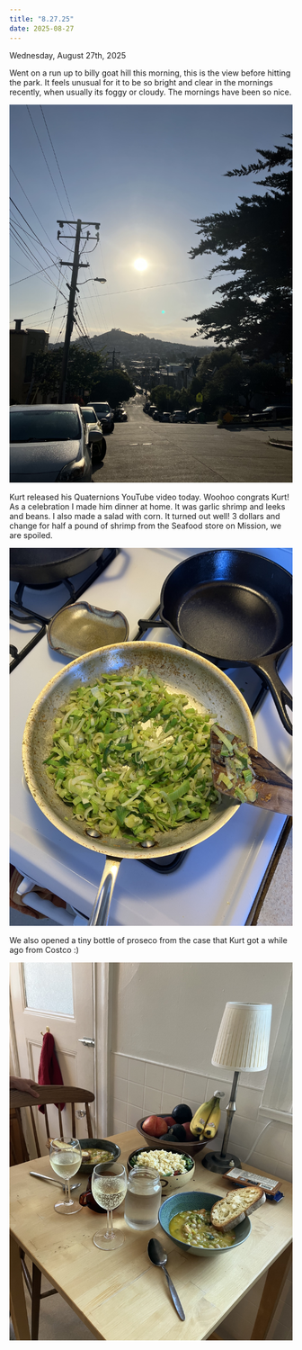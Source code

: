 ```yaml
---
title: "8.27.25"
date: 2025-08-27
---
```

Wednesday, August 27th, 2025

Went on a run up to billy goat hill this morning, this is the view before hitting the park. It feels unusual for it to be so bright and clear in the mornings recently, when usually its foggy or cloudy. The mornings have been so nice.

![Image 1](./IMG_6115.jpeg)

Kurt released his Quaternions YouTube video today. Woohoo congrats Kurt! As a celebration I made him dinner at home. It was garlic shrimp and leeks and beans. I also made a salad with corn. It turned out well! 3 dollars and change for half a pound of shrimp from the Seafood store on Mission, we are spoiled. 

![Image 2](./IMG_6116.jpeg)

We also opened a tiny bottle of proseco from the case that Kurt got a while ago from Costco :)

![Image 3](./IMG_6118.jpeg)
